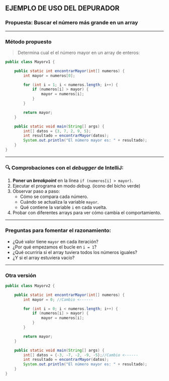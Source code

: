 ## EJEMPLO DE USO DEL DEPURADOR

###  Propuesta: Buscar el número más grande en un array

---

### Método propuesto

> Determina cual el el número mayor en un array de enteros:

```java
public class Mayorv1 {

    public static int encontrarMayor(int[] numeros) {
        int mayor = numeros[0];

        for (int i = 1; i < numeros.length; i++) {
            if (numeros[i] > mayor) {
                mayor = numeros[i];
            }
        }

        return mayor;
    }

    public static void main(String[] args) {
        int[] datos = {3, 7, 2, 9, 5};
        int resultado = encontrarMayor(datos);
        System.out.println("El número mayor es: " + resultado);
    }
}
```

---

### 🔍 Comprobaciones con el *debugger* de IntelliJ:

1. **Poner un *breakpoint*** en la línea `if (numeros[i] > mayor)`.
2. Ejecutar el programa en modo *debug*. (icono del bicho verde)
3. Observar paso a paso:
   - Cómo se compara cada número.
   - Cuándo se actualiza la variable `mayor`.
   - Qué contiene la variable `i` en cada vuelta.
4. Probar con diferentes arrays para ver cómo cambia el comportamiento.

---

### Preguntas para fomentar el razonamiento:

- ¿Qué valor tiene `mayor` en cada iteración?
- ¿Por qué empezamos el bucle en `i = 1`?
- ¿Qué ocurriría si el array tuviera todos los números iguales?
- ¿Y si el array estuviera vacío?

---

### Otra versión
```java
public class Mayorv2 {

    public static int encontrarMayor(int[] numeros) {
        int mayor = 0; //Cambio <------

        for (int i = 0; i < numeros.length; i++) {
            if (numeros[i] > mayor) {
                mayor = numeros[i];
            }
        }

        return mayor;
    }

    public static void main(String[] args) {
        int[] datos = {-3, -7, -2, -9, -5};//Cambio <------
        int resultado = encontrarMayor(datos);
        System.out.println("El número mayor es: " + resultado);
    }
}
```